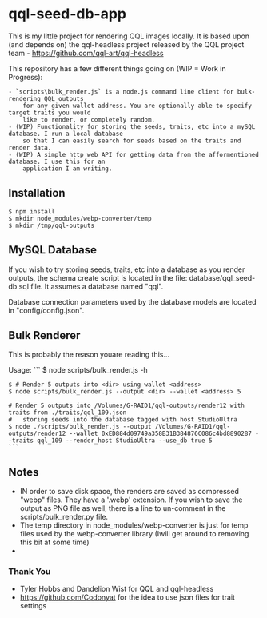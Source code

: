 # qql-seed-db-app

This is my little project for rendering QQL images locally. It is based upon (and depends on) the 
qql-headless project released by the QQL project team - https://github.com/qql-art/qql-headless

This repository has a few different things going on (WIP = Work in Progress):

    - `scripts\bulk_render.js` is a node.js command line client for bulk-rendering QQL outputs
        for any given wallet address. You are optionally able to specify target traits you would
        like to render, or completely random.
    - (WIP) Functionality for storing the seeds, traits, etc into a mySQL database. I run a local database 
        so that I can easily search for seeds based on the traits and render data.
    - (WIP) A simple http web API for getting data from the afformentioned database. I use this for an 
        application I am writing.
    

## Installation

```
$ npm install
$ mkdir node_modules/webp-converter/temp
$ mkdir /tmp/qql-outputs
```

## MySQL Database

If you wish to try storing seeds, traits, etc into a database as you render outputs, the schema create script
is located in the file: database/qql_seed-db.sql file. It assumes a database named "qql". 

Database connection parameters used by the database models are located in "config/config.json".

## Bulk Renderer

This is probably the reason youare reading this...

Usage:
    ```
    $ node scripts/bulk_render.js -h

    $ # Render 5 outputs into <dir> using wallet <address>
    $ node scripts/bulk_render.js --output <dir> --wallet <address> 5

    # Render 5 outputs into /Volumes/G-RAID1/qql-outputs/render12 with traits from ./traits/qql_109.json
    #   storing seeds into the database tagged with host StudioUltra
    $ node ./scripts/bulk_render.js --output /Volumes/G-RAID1/qql-outputs/render12 --wallet 0xED884d09749a358B31B384876C086c4bd8890287 --traits qql_109 --render_host StudioUltra --use_db true 5
    ```

## Notes
* IN order to save disk space, the renders are saved as compressed "webp" files.  They have a '.webp' extension.  If you wish to save the output as PNG file as well, there is a line to un-comment in the scripts/bulk_render.py file.
* The temp directory in node_modules/webp-converter is just for temp files used by the webp-converter library (Iwill get around to removing this bit at some time)
* 

### Thank You
* Tyler Hobbs and Dandelion Wist for QQL and qql-headless
* https://github.com/Codonyat for the idea to use json files for trait settings
